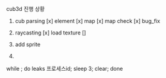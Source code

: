 cub3d 진행 상황

1. cub parsing
[x] element
[x] map
[x] map check
[x] bug_fix

2. raycasting
[x] load texture
[]

3. add sprite
4.
while ; 
do leaks 프로세스id; 
sleep 3; 
clear; 
done